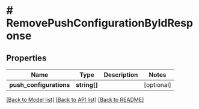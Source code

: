 # # RemovePushConfigurationByIdResponse

## Properties

Name | Type | Description | Notes
------------ | ------------- | ------------- | -------------
**push_configurations** | **string[]** |  | [optional]

[[Back to Model list]](../../README.md#models) [[Back to API list]](../../README.md#endpoints) [[Back to README]](../../README.md)
